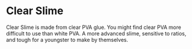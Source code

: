 # Clear Slime
Clear Slime is made from clear PVA glue. You might find clear PVA more difficult to use than white PVA. A more advanced slime, sensitive to ratios, and tough for a youngster to make by themselves.
